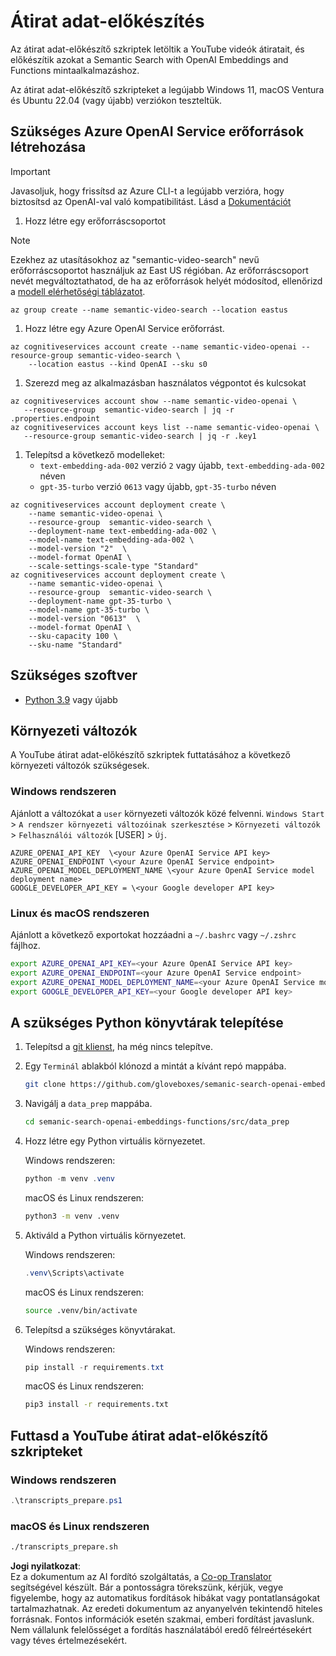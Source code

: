 <!--
CO_OP_TRANSLATOR_METADATA:
{
  "original_hash": "0d69f2d5814a698d3de5d0235940b5ae",
  "translation_date": "2025-07-09T13:12:18+00:00",
  "source_file": "08-building-search-applications/scripts/README.md",
  "language_code": "hu"
}
-->
# Átirat adat-előkészítés

Az átirat adat-előkészítő szkriptek letöltik a YouTube videók átiratait, és előkészítik azokat a Semantic Search with OpenAI Embeddings and Functions mintaalkalmazáshoz.

Az átirat adat-előkészítő szkripteket a legújabb Windows 11, macOS Ventura és Ubuntu 22.04 (vagy újabb) verziókon teszteltük.

## Szükséges Azure OpenAI Service erőforrások létrehozása

> [!IMPORTANT]
> Javasoljuk, hogy frissítsd az Azure CLI-t a legújabb verzióra, hogy biztosítsd az OpenAI-val való kompatibilitást.
> Lásd a [Dokumentációt](https://learn.microsoft.com/cli/azure/update-azure-cli?WT.mc_id=academic-105485-koreyst)

1. Hozz létre egy erőforráscsoportot

> [!NOTE]
> Ezekhez az utasításokhoz az "semantic-video-search" nevű erőforráscsoportot használjuk az East US régióban.
> Az erőforráscsoport nevét megváltoztathatod, de ha az erőforrások helyét módosítod,
> ellenőrizd a [modell elérhetőségi táblázatot](https://aka.ms/oai/models?WT.mc_id=academic-105485-koreyst).

```console
az group create --name semantic-video-search --location eastus
```

1. Hozz létre egy Azure OpenAI Service erőforrást.

```console
az cognitiveservices account create --name semantic-video-openai --resource-group semantic-video-search \
    --location eastus --kind OpenAI --sku s0
```

1. Szerezd meg az alkalmazásban használatos végpontot és kulcsokat

```console
az cognitiveservices account show --name semantic-video-openai \
   --resource-group  semantic-video-search | jq -r .properties.endpoint
az cognitiveservices account keys list --name semantic-video-openai \
   --resource-group semantic-video-search | jq -r .key1
```

1. Telepítsd a következő modelleket:
   - `text-embedding-ada-002` verzió `2` vagy újabb, `text-embedding-ada-002` néven
   - `gpt-35-turbo` verzió `0613` vagy újabb, `gpt-35-turbo` néven

```console
az cognitiveservices account deployment create \
    --name semantic-video-openai \
    --resource-group  semantic-video-search \
    --deployment-name text-embedding-ada-002 \
    --model-name text-embedding-ada-002 \
    --model-version "2"  \
    --model-format OpenAI \
    --scale-settings-scale-type "Standard"
az cognitiveservices account deployment create \
    --name semantic-video-openai \
    --resource-group  semantic-video-search \
    --deployment-name gpt-35-turbo \
    --model-name gpt-35-turbo \
    --model-version "0613"  \
    --model-format OpenAI \
    --sku-capacity 100 \
    --sku-name "Standard"
```

## Szükséges szoftver

- [Python 3.9](https://www.python.org/downloads/?WT.mc_id=academic-105485-koreyst) vagy újabb

## Környezeti változók

A YouTube átirat adat-előkészítő szkriptek futtatásához a következő környezeti változók szükségesek.

### Windows rendszeren

Ajánlott a változókat a `user` környezeti változók közé felvenni.
`Windows Start` > `A rendszer környezeti változóinak szerkesztése` > `Környezeti változók` > `Felhasználói változók` [USER] > `Új`.

```text
AZURE_OPENAI_API_KEY  \<your Azure OpenAI Service API key>
AZURE_OPENAI_ENDPOINT \<your Azure OpenAI Service endpoint>
AZURE_OPENAI_MODEL_DEPLOYMENT_NAME \<your Azure OpenAI Service model deployment name>
GOOGLE_DEVELOPER_API_KEY = \<your Google developer API key>
```

### Linux és macOS rendszeren

Ajánlott a következő exportokat hozzáadni a `~/.bashrc` vagy `~/.zshrc` fájlhoz.

```bash
export AZURE_OPENAI_API_KEY=<your Azure OpenAI Service API key>
export AZURE_OPENAI_ENDPOINT=<your Azure OpenAI Service endpoint>
export AZURE_OPENAI_MODEL_DEPLOYMENT_NAME=<your Azure OpenAI Service model deployment name>
export GOOGLE_DEVELOPER_API_KEY=<your Google developer API key>
```

## A szükséges Python könyvtárak telepítése

1. Telepítsd a [git klienst](https://git-scm.com/downloads?WT.mc_id=academic-105485-koreyst), ha még nincs telepítve.
1. Egy `Terminál` ablakból klónozd a mintát a kívánt repó mappába.

    ```bash
    git clone https://github.com/gloveboxes/semanic-search-openai-embeddings-functions.git
    ```

1. Navigálj a `data_prep` mappába.

   ```bash
   cd semanic-search-openai-embeddings-functions/src/data_prep
   ```

1. Hozz létre egy Python virtuális környezetet.

    Windows rendszeren:

    ```powershell
    python -m venv .venv
    ```

    macOS és Linux rendszeren:

    ```bash
    python3 -m venv .venv
    ```

1. Aktiváld a Python virtuális környezetet.

   Windows rendszeren:

   ```powershell
   .venv\Scripts\activate
   ```

   macOS és Linux rendszeren:

   ```bash
   source .venv/bin/activate
   ```

1. Telepítsd a szükséges könyvtárakat.

   Windows rendszeren:

   ```powershell
   pip install -r requirements.txt
   ```

   macOS és Linux rendszeren:

   ```bash
   pip3 install -r requirements.txt
   ```

## Futtasd a YouTube átirat adat-előkészítő szkripteket

### Windows rendszeren

```powershell
.\transcripts_prepare.ps1
```

### macOS és Linux rendszeren

```bash
./transcripts_prepare.sh
```

**Jogi nyilatkozat**:  
Ez a dokumentum az AI fordító szolgáltatás, a [Co-op Translator](https://github.com/Azure/co-op-translator) segítségével készült. Bár a pontosságra törekszünk, kérjük, vegye figyelembe, hogy az automatikus fordítások hibákat vagy pontatlanságokat tartalmazhatnak. Az eredeti dokumentum az anyanyelvén tekintendő hiteles forrásnak. Fontos információk esetén szakmai, emberi fordítást javaslunk. Nem vállalunk felelősséget a fordítás használatából eredő félreértésekért vagy téves értelmezésekért.